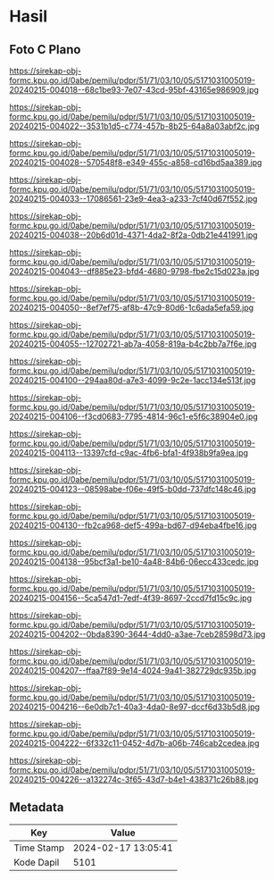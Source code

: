 # Hasil

## Foto C Plano

https://sirekap-obj-formc.kpu.go.id/0abe/pemilu/pdpr/51/71/03/10/05/5171031005019-20240215-004018--68c1be93-7e07-43cd-95bf-43165e986909.jpg

https://sirekap-obj-formc.kpu.go.id/0abe/pemilu/pdpr/51/71/03/10/05/5171031005019-20240215-004022--3531b1d5-c774-457b-8b25-64a8a03abf2c.jpg

https://sirekap-obj-formc.kpu.go.id/0abe/pemilu/pdpr/51/71/03/10/05/5171031005019-20240215-004028--570548f8-e349-455c-a858-cd16bd5aa389.jpg

https://sirekap-obj-formc.kpu.go.id/0abe/pemilu/pdpr/51/71/03/10/05/5171031005019-20240215-004033--17086561-23e9-4ea3-a233-7cf40d67f552.jpg

https://sirekap-obj-formc.kpu.go.id/0abe/pemilu/pdpr/51/71/03/10/05/5171031005019-20240215-004038--20b6d01d-4371-4da2-8f2a-0db21e441991.jpg

https://sirekap-obj-formc.kpu.go.id/0abe/pemilu/pdpr/51/71/03/10/05/5171031005019-20240215-004043--df885e23-bfd4-4680-9798-fbe2c15d023a.jpg

https://sirekap-obj-formc.kpu.go.id/0abe/pemilu/pdpr/51/71/03/10/05/5171031005019-20240215-004050--8ef7ef75-af8b-47c9-80d6-1c6ada5efa59.jpg

https://sirekap-obj-formc.kpu.go.id/0abe/pemilu/pdpr/51/71/03/10/05/5171031005019-20240215-004055--12702721-ab7a-4058-819a-b4c2bb7a7f6e.jpg

https://sirekap-obj-formc.kpu.go.id/0abe/pemilu/pdpr/51/71/03/10/05/5171031005019-20240215-004100--294aa80d-a7e3-4099-9c2e-1acc134e513f.jpg

https://sirekap-obj-formc.kpu.go.id/0abe/pemilu/pdpr/51/71/03/10/05/5171031005019-20240215-004106--f3cd0683-7795-4814-96c1-e5f6c38904e0.jpg

https://sirekap-obj-formc.kpu.go.id/0abe/pemilu/pdpr/51/71/03/10/05/5171031005019-20240215-004113--13397cfd-c9ac-4fb6-bfa1-4f938b9fa9ea.jpg

https://sirekap-obj-formc.kpu.go.id/0abe/pemilu/pdpr/51/71/03/10/05/5171031005019-20240215-004123--08598abe-f06e-49f5-b0dd-737dfc148c46.jpg

https://sirekap-obj-formc.kpu.go.id/0abe/pemilu/pdpr/51/71/03/10/05/5171031005019-20240215-004130--fb2ca968-def5-499a-bd67-d94eba4fbe16.jpg

https://sirekap-obj-formc.kpu.go.id/0abe/pemilu/pdpr/51/71/03/10/05/5171031005019-20240215-004138--95bcf3a1-be10-4a48-84b6-06ecc433cedc.jpg

https://sirekap-obj-formc.kpu.go.id/0abe/pemilu/pdpr/51/71/03/10/05/5171031005019-20240215-004156--5ca547d1-7edf-4f39-8697-2ccd7fd15c9c.jpg

https://sirekap-obj-formc.kpu.go.id/0abe/pemilu/pdpr/51/71/03/10/05/5171031005019-20240215-004202--0bda8390-3644-4dd0-a3ae-7ceb28598d73.jpg

https://sirekap-obj-formc.kpu.go.id/0abe/pemilu/pdpr/51/71/03/10/05/5171031005019-20240215-004207--ffaa7f89-9e14-4024-9a41-382729dc935b.jpg

https://sirekap-obj-formc.kpu.go.id/0abe/pemilu/pdpr/51/71/03/10/05/5171031005019-20240215-004216--6e0db7c1-40a3-4da0-8e97-dccf6d33b5d8.jpg

https://sirekap-obj-formc.kpu.go.id/0abe/pemilu/pdpr/51/71/03/10/05/5171031005019-20240215-004222--6f332c11-0452-4d7b-a06b-746cab2cedea.jpg

https://sirekap-obj-formc.kpu.go.id/0abe/pemilu/pdpr/51/71/03/10/05/5171031005019-20240215-004226--a132274c-3f65-43d7-b4e1-438371c26b88.jpg


## Metadata

| Key        | Value               |
| ---------- | ------------------- |
| Time Stamp | 2024-02-17 13:05:41 |
| Kode Dapil | 5101                |



